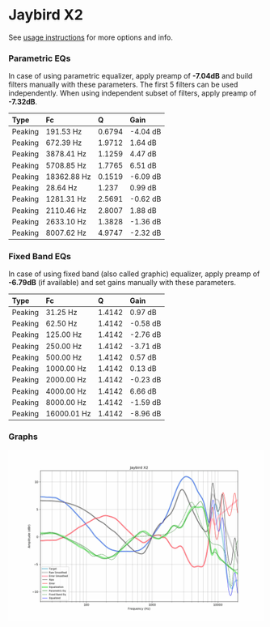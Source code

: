 # Jaybird X2
See [usage instructions](https://github.com/jaakkopasanen/AutoEq#usage) for more options and info.

### Parametric EQs
In case of using parametric equalizer, apply preamp of **-7.04dB** and build filters manually
with these parameters. The first 5 filters can be used independently.
When using independent subset of filters, apply preamp of **-7.32dB**.

| Type    | Fc          |      Q | Gain     |
|:--------|:------------|:-------|:---------|
| Peaking | 191.53 Hz   | 0.6794 | -4.04 dB |
| Peaking | 672.39 Hz   | 1.9712 | 1.64 dB  |
| Peaking | 3878.41 Hz  | 1.1259 | 4.47 dB  |
| Peaking | 5708.85 Hz  | 1.7765 | 6.51 dB  |
| Peaking | 18362.88 Hz | 0.1519 | -6.09 dB |
| Peaking | 28.64 Hz    | 1.237  | 0.99 dB  |
| Peaking | 1281.31 Hz  | 2.5691 | -0.62 dB |
| Peaking | 2110.46 Hz  | 2.8007 | 1.88 dB  |
| Peaking | 2633.10 Hz  | 1.3828 | -1.36 dB |
| Peaking | 8007.62 Hz  | 4.9747 | -2.32 dB |

### Fixed Band EQs
In case of using fixed band (also called graphic) equalizer, apply preamp of **-6.79dB**
(if available) and set gains manually with these parameters.

| Type    | Fc          |      Q | Gain     |
|:--------|:------------|:-------|:---------|
| Peaking | 31.25 Hz    | 1.4142 | 0.97 dB  |
| Peaking | 62.50 Hz    | 1.4142 | -0.58 dB |
| Peaking | 125.00 Hz   | 1.4142 | -2.76 dB |
| Peaking | 250.00 Hz   | 1.4142 | -3.71 dB |
| Peaking | 500.00 Hz   | 1.4142 | 0.57 dB  |
| Peaking | 1000.00 Hz  | 1.4142 | 0.13 dB  |
| Peaking | 2000.00 Hz  | 1.4142 | -0.23 dB |
| Peaking | 4000.00 Hz  | 1.4142 | 6.66 dB  |
| Peaking | 8000.00 Hz  | 1.4142 | -1.59 dB |
| Peaking | 16000.01 Hz | 1.4142 | -8.96 dB |

### Graphs
![](./Jaybird%20X2.png)